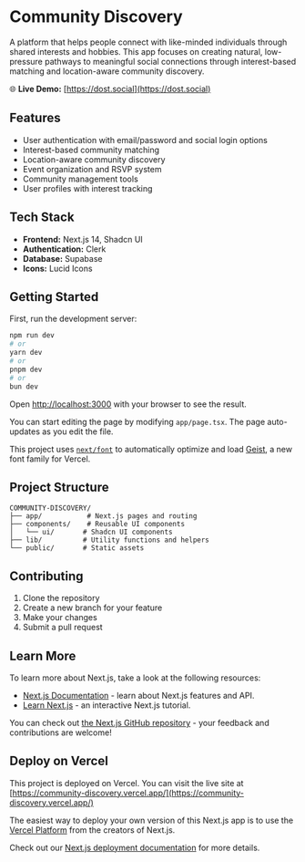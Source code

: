 # Community Discovery

A platform that helps people connect with like-minded individuals through shared interests and hobbies. This app focuses on creating natural, low-pressure pathways to meaningful social connections through interest-based matching and location-aware community discovery.

🌐 **Live Demo:** [https://dost.social](https://dost.social)

## Features

- User authentication with email/password and social login options
- Interest-based community matching
- Location-aware community discovery
- Event organization and RSVP system
- Community management tools
- User profiles with interest tracking

## Tech Stack

- **Frontend:** Next.js 14, Shadcn UI
- **Authentication:** Clerk
- **Database:** Supabase
- **Icons:** Lucid Icons

## Getting Started

First, run the development server:

```bash
npm run dev
# or
yarn dev
# or
pnpm dev
# or
bun dev
```

Open [http://localhost:3000](http://localhost:3000) with your browser to see the result.

You can start editing the page by modifying `app/page.tsx`. The page auto-updates as you edit the file.

This project uses [`next/font`](https://nextjs.org/docs/app/building-your-application/optimizing/fonts) to automatically optimize and load [Geist](https://vercel.com/font), a new font family for Vercel.

## Project Structure

```
COMMUNITY-DISCOVERY/
├── app/           # Next.js pages and routing
├── components/    # Reusable UI components
│   └── ui/       # Shadcn UI components
├── lib/          # Utility functions and helpers
└── public/       # Static assets
```

## Contributing

1. Clone the repository
2. Create a new branch for your feature
3. Make your changes
4. Submit a pull request

## Learn More

To learn more about Next.js, take a look at the following resources:

- [Next.js Documentation](https://nextjs.org/docs) - learn about Next.js features and API.
- [Learn Next.js](https://nextjs.org/learn) - an interactive Next.js tutorial.

You can check out [the Next.js GitHub repository](https://github.com/vercel/next.js) - your feedback and contributions are welcome!

## Deploy on Vercel

This project is deployed on Vercel. You can visit the live site at [https://community-discovery.vercel.app/](https://community-discovery.vercel.app/)

The easiest way to deploy your own version of this Next.js app is to use the [Vercel Platform](https://vercel.com/new?utm_medium=default-template&filter=next.js&utm_source=create-next-app&utm_campaign=create-next-app-readme) from the creators of Next.js.

Check out our [Next.js deployment documentation](https://nextjs.org/docs/app/building-your-application/deploying) for more details.
